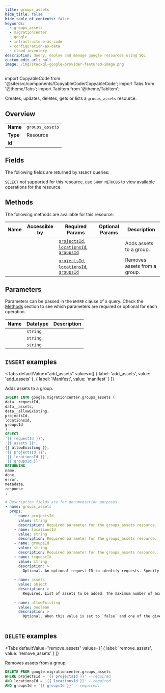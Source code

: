 ```yaml
--- 
title: groups_assets
hide_title: false
hide_table_of_contents: false
keywords:
  - groups_assets
  - migrationcenter
  - google
  - infrastructure-as-code
  - configuration-as-data
  - cloud inventory
description: Query, deploy and manage google resources using SQL
custom_edit_url: null
image: /img/stackql-google-provider-featured-image.png
---
```


import CopyableCode from '@site/src/components/CopyableCode/CopyableCode';
import Tabs from '@theme/Tabs';
import TabItem from '@theme/TabItem';

Creates, updates, deletes, gets or lists a <code>groups_assets</code> resource.

## Overview
<table><tbody>
<tr><td><b>Name</b></td><td><code>groups_assets</code></td></tr>
<tr><td><b>Type</b></td><td>Resource</td></tr>
<tr><td><b>Id</b></td><td><CopyableCode code="google.migrationcenter.groups_assets" /></td></tr>
</tbody></table>

## Fields

The following fields are returned by `SELECT` queries:

`SELECT` not supported for this resource, use `SHOW METHODS` to view available operations for the resource.


## Methods

The following methods are available for this resource:

<table>
<thead>
    <tr>
    <th>Name</th>
    <th>Accessible by</th>
    <th>Required Params</th>
    <th>Optional Params</th>
    <th>Description</th>
    </tr>
</thead>
<tbody>
<tr>
    <td><a href="#add_assets"><CopyableCode code="add_assets" /></a></td>
    <td><CopyableCode code="insert" /></td>
    <td><a href="#parameter-projectsId"><code>projectsId</code></a>, <a href="#parameter-locationsId"><code>locationsId</code></a>, <a href="#parameter-groupsId"><code>groupsId</code></a></td>
    <td></td>
    <td>Adds assets to a group.</td>
</tr>
<tr>
    <td><a href="#remove_assets"><CopyableCode code="remove_assets" /></a></td>
    <td><CopyableCode code="delete" /></td>
    <td><a href="#parameter-projectsId"><code>projectsId</code></a>, <a href="#parameter-locationsId"><code>locationsId</code></a>, <a href="#parameter-groupsId"><code>groupsId</code></a></td>
    <td></td>
    <td>Removes assets from a group.</td>
</tr>
</tbody>
</table>

## Parameters

Parameters can be passed in the `WHERE` clause of a query. Check the [Methods](#methods) section to see which parameters are required or optional for each operation.

<table>
<thead>
    <tr>
    <th>Name</th>
    <th>Datatype</th>
    <th>Description</th>
    </tr>
</thead>
<tbody>
<tr id="parameter-groupsId">
    <td><CopyableCode code="groupsId" /></td>
    <td><code>string</code></td>
    <td></td>
</tr>
<tr id="parameter-locationsId">
    <td><CopyableCode code="locationsId" /></td>
    <td><code>string</code></td>
    <td></td>
</tr>
<tr id="parameter-projectsId">
    <td><CopyableCode code="projectsId" /></td>
    <td><code>string</code></td>
    <td></td>
</tr>
</tbody>
</table>

## `INSERT` examples

<Tabs
    defaultValue="add_assets"
    values={[
        { label: 'add_assets', value: 'add_assets' },
        { label: 'Manifest', value: 'manifest' }
    ]}
>
<TabItem value="add_assets">

Adds assets to a group.

```sql
INSERT INTO google.migrationcenter.groups_assets (
data__requestId,
data__assets,
data__allowExisting,
projectsId,
locationsId,
groupsId
)
SELECT 
'{{ requestId }}',
'{{ assets }}',
{{ allowExisting }},
'{{ projectsId }}',
'{{ locationsId }}',
'{{ groupsId }}'
RETURNING
name,
done,
error,
metadata,
response
;
```
</TabItem>
<TabItem value="manifest">

```yaml
# Description fields are for documentation purposes
- name: groups_assets
  props:
    - name: projectsId
      value: string
      description: Required parameter for the groups_assets resource.
    - name: locationsId
      value: string
      description: Required parameter for the groups_assets resource.
    - name: groupsId
      value: string
      description: Required parameter for the groups_assets resource.
    - name: requestId
      value: string
      description: >
        Optional. An optional request ID to identify requests. Specify a unique request ID so that if you must retry your request, the server will know to ignore the request if it has already been completed. The server will guarantee that for at least 60 minutes after the first request. For example, consider a situation where you make an initial request and the request times out. If you make the request again with the same request ID, the server can check if original operation with the same request ID was received, and if so, will ignore the second request. This prevents clients from accidentally creating duplicate commitments. The request ID must be a valid UUID with the exception that zero UUID is not supported (00000000-0000-0000-0000-000000000000).
        
    - name: assets
      value: object
      description: >
        Required. List of assets to be added. The maximum number of assets that can be added in a single request is 1000.
        
    - name: allowExisting
      value: boolean
      description: >
        Optional. When this value is set to `false` and one of the given assets is already an existing member of the group, the operation fails with an `Already Exists` error. When set to `true` this situation is silently ignored by the server. Default value is `false`.
        
```
</TabItem>
</Tabs>


## `DELETE` examples

<Tabs
    defaultValue="remove_assets"
    values={[
        { label: 'remove_assets', value: 'remove_assets' }
    ]}
>
<TabItem value="remove_assets">

Removes assets from a group.

```sql
DELETE FROM google.migrationcenter.groups_assets
WHERE projectsId = '{{ projectsId }}' --required
AND locationsId = '{{ locationsId }}' --required
AND groupsId = '{{ groupsId }}' --required;
```
</TabItem>
</Tabs>
